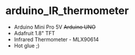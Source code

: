 # arduino_IR_thermometer

- Arduino Mini Pro 5V ~~Arduino UNO~~
- Adafruit 1.8" TFT
- Infrared Thermometer - MLX90614
- Hot glue ;)
